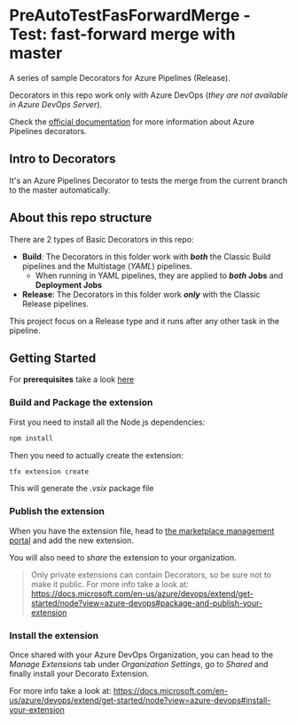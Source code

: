 # PreAutoTestFasForwardMerge - Test: fast-forward merge with master

A series of sample Decorators for Azure Pipelines (Release).

Decorators in this repo work only with Azure DevOps (_they are not available in Azure DevOps Server_).

Check the [official documentation](https://docs.microsoft.com/en-us/azure/devops/extend/develop/add-pipeline-decorator) for more information about Azure Pipelines decorators.

## Intro to Decorators

It's an Azure Pipelines Decorator to tests the merge from the current branch to the master automatically.

## About this repo structure

There are 2 types of Basic Decorators in this repo:

- __Build__: The Decorators in this folder work with ___both___ the Classic Build pipelines and the Multistage (_YAML_) pipelines. 
  - When running in YAML pipelines, they are applied to ___both___ __Jobs__ and __Deployment Jobs__
- __Release__: The Decorators in this folder work ___only___ with the Classic Release pipelines.

This project focus on a Release type and it runs after any other task in the pipeline.

## Getting Started

For __prerequisites__ take a look [here](https://docs.microsoft.com/en-us/azure/devops/extend/get-started/node?view=azure-devops#prerequisites)

### Build and Package the extension

First you need to install all the Node.js dependencies:

```cmd
npm install
```

Then you need to actually create the extension:

```cmd
tfx extension create
```

This will generate the _.vsix_ package file

### Publish the extension

When you have the extension file, head to [the marketplace management portal](https://marketplace.visualstudio.com/manage) and add the new extension.

You will also need to _share_ the extension to your organization.

> Only private extensions can contain Decorators, so be sure not to make it public.
For more info take a look at: https://docs.microsoft.com/en-us/azure/devops/extend/get-started/node?view=azure-devops#package-and-publish-your-extension

### Install the extension

Once shared with your Azure DevOps Organization, you can head to the _Manage Extensions_ tab under _Organization Settings_, go to _Shared_ and finally install your Decorato Extension.

For more info take a look at: https://docs.microsoft.com/en-us/azure/devops/extend/get-started/node?view=azure-devops#install-your-extension
